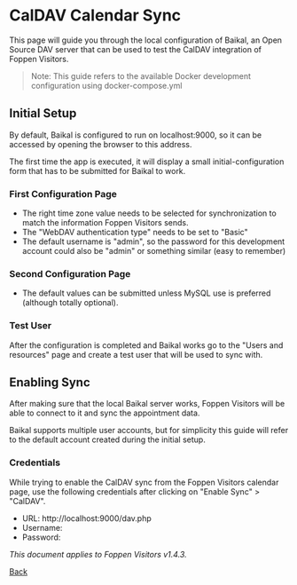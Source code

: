# CalDAV Calendar Sync

This page will guide you through the local configuration of Baikal, an Open Source DAV server that can be used to test
the CalDAV integration of Foppen Visitors.

> Note: This guide refers to the available Docker development configuration using docker-compose.yml

## Initial Setup

By default, Baikal is configured to run on localhost:9000, so it can be accessed by opening the browser to this address.

The first time the app is executed, it will display a small initial-configuration form that has to be submitted for
Baikal to work.

### First Configuration Page

- The right time zone value needs to be selected for synchronization to match the information Foppen Visitors sends.
- The "WebDAV authentication type" needs to be set to "Basic"
- The default username is "admin", so the password for this development account could also be "admin" or something
  similar (easy to remember)

### Second Configuration Page

- The default values can be submitted unless MySQL use is preferred (although totally optional).

### Test User

After the configuration is completed and Baikal works go to the "Users and resources" page and create a test user that
will be used to sync with.

## Enabling Sync

After making sure that the local Baikal server works, Foppen Visitors will be able to connect to it and sync the
appointment data.

Baikal supports multiple user accounts, but for simplicity this guide will refer to the default account created during
the initial setup.

### Credentials

While trying to enable the CalDAV sync from the Foppen Visitors calendar page, use the following credentials after
clicking on "Enable Sync" > "CalDAV".

- URL: http://localhost:9000/dav.php
- Username: <from-previous-step>
- Password: <from-previous-step>

*This document applies to Foppen Visitors v1.4.3.*

[Back](readme.md)

